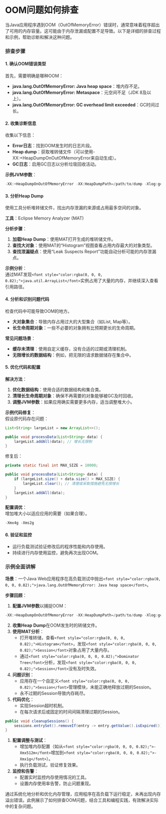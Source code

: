 # OOM问题如何排查

<font style="color:rgba(0, 0, 0, 0.82);">当Java应用程序遇到OOM（OutOfMemoryError）错误时，通常意味着程序超出了可用的内存容量。这可能由于内存泄漏或配置不足导致。以下是详细的排查过程和示例，帮助诊断和解决这种问题。</font>

### <font style="color:rgba(0, 0, 0, 0.82);">排查步骤</font>
#### <font style="color:rgba(0, 0, 0, 0.82);">1. 确认OOM错误类型</font>
<font style="color:rgba(0, 0, 0, 0.82);">首先，需要明确是哪种OOM：</font>

+ **<font style="color:rgba(0, 0, 0, 0.82);">java.lang.OutOfMemoryError: Java heap space</font>**<font style="color:rgba(0, 0, 0, 0.82);">：堆内存不足。</font>
+ **<font style="color:rgba(0, 0, 0, 0.82);">java.lang.OutOfMemoryError: Metaspace</font>**<font style="color:rgba(0, 0, 0, 0.82);">：元空间不足（JDK 8及以上）。</font>
+ **<font style="color:rgba(0, 0, 0, 0.82);">java.lang.OutOfMemoryError: GC overhead limit exceeded</font>**<font style="color:rgba(0, 0, 0, 0.82);">：GC时间过长。</font>

#### <font style="color:rgba(0, 0, 0, 0.82);">2. 收集诊断信息</font>
<font style="color:rgba(0, 0, 0, 0.82);">收集以下信息：</font>

+ **<font style="color:rgba(0, 0, 0, 0.82);">Error日志</font>**<font style="color:rgba(0, 0, 0, 0.82);">：找到OOM发生时的日志片段。</font>
+ **<font style="color:rgba(0, 0, 0, 0.82);">Heap dump</font>**<font style="color:rgba(0, 0, 0, 0.82);">：获取堆转储文件（可以使用-XX:+HeapDumpOnOutOfMemoryError来自动生成）。</font>
+ **<font style="color:rgba(0, 0, 0, 0.82);">GC日志</font>**<font style="color:rgba(0, 0, 0, 0.82);">：启用GC日志以分析垃圾回收活动。</font>

**<font style="color:rgba(0, 0, 0, 0.82);">示例JVM参数</font>**<font style="color:rgba(0, 0, 0, 0.82);">：</font>

```java
-XX:+HeapDumpOnOutOfMemoryError -XX:HeapDumpPath=/path/to/dump -Xlog:gc*:file=gc.log:time
```

#### <font style="color:rgba(0, 0, 0, 0.82);">3. 分析Heap Dump</font>
<font style="color:rgba(0, 0, 0, 0.82);">使用工具分析堆转储文件，找出内存泄漏的来源或占用最多空间的对象。</font>

**<font style="color:rgba(0, 0, 0, 0.82);">工具</font>**<font style="color:rgba(0, 0, 0, 0.82);">：Eclipse Memory Analyzer (MAT)</font>

**<font style="color:rgba(0, 0, 0, 0.82);">分析步骤</font>**<font style="color:rgba(0, 0, 0, 0.82);">：</font>

1. **<font style="color:rgba(0, 0, 0, 0.82);">加载Heap Dump</font>**<font style="color:rgba(0, 0, 0, 0.82);">：使用MAT打开生成的堆转储文件。</font>
2. **<font style="color:rgba(0, 0, 0, 0.82);">查找大对象</font>**<font style="color:rgba(0, 0, 0, 0.82);">：使用MAT的“Histogram”视图查看占用内存最大的对象类型。</font>
3. **<font style="color:rgba(0, 0, 0, 0.82);">查找泄漏疑点</font>**<font style="color:rgba(0, 0, 0, 0.82);">：使用“Leak Suspects Report”功能自动分析可能的内存泄漏点。</font>

**<font style="color:rgba(0, 0, 0, 0.82);">示例分析</font>**<font style="color:rgba(0, 0, 0, 0.82);">：  
</font><font style="color:rgba(0, 0, 0, 0.82);">通过MAT发现</font>`<font style="color:rgba(0, 0, 0, 0.82);">java.util.ArrayList</font>`<font style="color:rgba(0, 0, 0, 0.82);">实例占用了大量的内存，并继续深入查看引用路径。</font>

#### <font style="color:rgba(0, 0, 0, 0.82);">4. 分析和识别问题代码</font>
<font style="color:rgba(0, 0, 0, 0.82);">检查代码中可能导致OOM的地方。</font>

+ **<font style="color:rgba(0, 0, 0, 0.82);">大对象集合</font>**<font style="color:rgba(0, 0, 0, 0.82);">：导致内存占用过大的大型集合（如List, Map等）。</font>
+ **<font style="color:rgba(0, 0, 0, 0.82);">长生命周期对象</font>**<font style="color:rgba(0, 0, 0, 0.82);">：一些不必要的对象拥有比预期更长的生命周期。</font>

**<font style="color:rgba(0, 0, 0, 0.82);">常见问题场景</font>**<font style="color:rgba(0, 0, 0, 0.82);">：</font>

+ **<font style="color:rgba(0, 0, 0, 0.82);">缓存未清理</font>**<font style="color:rgba(0, 0, 0, 0.82);">：使用自定义缓存，没有合适的过期或清理机制。</font>
+ **<font style="color:rgba(0, 0, 0, 0.82);">无限增长的数据结构</font>**<font style="color:rgba(0, 0, 0, 0.82);">：例如，把无限的请求数据储存在集合中。</font>

#### <font style="color:rgba(0, 0, 0, 0.82);">5. 优化代码和配置</font>
**<font style="color:rgba(0, 0, 0, 0.82);">解决方法</font>**<font style="color:rgba(0, 0, 0, 0.82);">：</font>

1. **<font style="color:rgba(0, 0, 0, 0.82);">优化数据结构</font>**<font style="color:rgba(0, 0, 0, 0.82);">：使用合适的数据结构和集合类。</font>
2. **<font style="color:rgba(0, 0, 0, 0.82);">清理长生命周期对象</font>**<font style="color:rgba(0, 0, 0, 0.82);">：确保不再需要的对象能够被GC及时回收。</font>
3. **<font style="color:rgba(0, 0, 0, 0.82);">调整JVM参数</font>**<font style="color:rgba(0, 0, 0, 0.82);">：如果应用确实需要更多内存，适当调整堆大小。</font>

**<font style="color:rgba(0, 0, 0, 0.82);">示例代码修复</font>**<font style="color:rgba(0, 0, 0, 0.82);">：  
</font><font style="color:rgba(0, 0, 0, 0.82);">假设原代码存在问题：</font>

```java
List<String> largeList = new ArrayList<>();  

public void processData(List<String> data) {  
    largeList.addAll(data); // 增长无限制  
}
```

<font style="color:rgba(0, 0, 0, 0.82);">修复后：</font>

```java
private static final int MAX_SIZE = 10000;  

public void processData(List<String> data) {  
    if (largeList.size() + data.size() > MAX_SIZE) {  
        largeList.clear(); // 清理或采取措施避免无限增长  
    }  
    largeList.addAll(data);  
}
```

**<font style="color:rgba(0, 0, 0, 0.82);">配置调优</font>**<font style="color:rgba(0, 0, 0, 0.82);">：  
</font><font style="color:rgba(0, 0, 0, 0.82);">增加堆大小以适应应用的需要（如果合理）。</font>

```java
-Xmx4g -Xms2g
```

#### <font style="color:rgba(0, 0, 0, 0.82);">6. 验证和监控</font>
+ <font style="color:rgba(0, 0, 0, 0.82);">运行负载测试验证修改后的程序性能和内存使用。</font>
+ <font style="color:rgba(0, 0, 0, 0.82);">持续进行内存使用监控，避免再次出现OOM。</font>

### <font style="color:rgba(0, 0, 0, 0.82);">示例全面讲解</font>
**<font style="color:rgba(0, 0, 0, 0.82);">场景</font>**<font style="color:rgba(0, 0, 0, 0.82);">：一个Java Web应用程序在高负载测试中抛出</font>`<font style="color:rgba(0, 0, 0, 0.82);">java.lang.OutOfMemoryError: Java heap space</font>`<font style="color:rgba(0, 0, 0, 0.82);">。</font>

**<font style="color:rgba(0, 0, 0, 0.82);">步骤回顾</font>**<font style="color:rgba(0, 0, 0, 0.82);">：</font>

1. **<font style="color:rgba(0, 0, 0, 0.82);">配置JVM参数</font>**<font style="color:rgba(0, 0, 0, 0.82);">以捕捉OOM：</font>

```java
-XX:+HeapDumpOnOutOfMemoryError -XX:HeapDumpPath=/path/to/dump -Xlog:gc*:file=gc.log:time
```

2. **<font style="color:rgba(0, 0, 0, 0.82);">收集Heap Dump</font>**<font style="color:rgba(0, 0, 0, 0.82);">在OOM发生时的转储文件。</font>
3. **<font style="color:rgba(0, 0, 0, 0.82);">使用MAT分析</font>**<font style="color:rgba(0, 0, 0, 0.82);">：</font>
    - <font style="color:rgba(0, 0, 0, 0.82);">打开堆转储，查看</font>`<font style="color:rgba(0, 0, 0, 0.82);">Histogram</font>`<font style="color:rgba(0, 0, 0, 0.82);">，发现</font>`<font style="color:rgba(0, 0, 0, 0.82);">Session</font>`<font style="color:rgba(0, 0, 0, 0.82);">对象占用了大量内存。</font>
    - <font style="color:rgba(0, 0, 0, 0.82);">通过</font>`<font style="color:rgba(0, 0, 0, 0.82);">Dominator Tree</font>`<font style="color:rgba(0, 0, 0, 0.82);">分析，发现</font>`<font style="color:rgba(0, 0, 0, 0.82);">Session</font>`<font style="color:rgba(0, 0, 0, 0.82);">没有及时失效。</font>
4. **<font style="color:rgba(0, 0, 0, 0.82);">问题识别</font>**<font style="color:rgba(0, 0, 0, 0.82);">：</font>
    - <font style="color:rgba(0, 0, 0, 0.82);">应用存在一个自定义</font>`<font style="color:rgba(0, 0, 0, 0.82);">Session</font>`<font style="color:rgba(0, 0, 0, 0.82);">管理模块，未能正确地释放过期的Session。</font>
    - <font style="color:rgba(0, 0, 0, 0.82);">永不过期的Session导致内存耗尽。</font>
5. **<font style="color:rgba(0, 0, 0, 0.82);">代码优化</font>**<font style="color:rgba(0, 0, 0, 0.82);">：</font>
    - <font style="color:rgba(0, 0, 0, 0.82);">实现Session超时机制。</font>
    - <font style="color:rgba(0, 0, 0, 0.82);">在每次请求后或固定的时间间隔清理过期的Session。</font>

```java
public void cleanupSessions() {  
    sessions.entrySet().removeIf(entry -> entry.getValue().isExpired());  
}
```

1. **<font style="color:rgba(0, 0, 0, 0.82);">配置调整与测试</font>**<font style="color:rgba(0, 0, 0, 0.82);">：</font>
    - <font style="color:rgba(0, 0, 0, 0.82);">增加堆内存配置（如从</font>`<font style="color:rgba(0, 0, 0, 0.82);">-Xmx512m</font>`<font style="color:rgba(0, 0, 0, 0.82);">增加到</font>`<font style="color:rgba(0, 0, 0, 0.82);">-Xmx1g</font>`<font style="color:rgba(0, 0, 0, 0.82);">）。</font>
    - <font style="color:rgba(0, 0, 0, 0.82);">执行负载测试，验证修复效果。</font>
2. **<font style="color:rgba(0, 0, 0, 0.82);">监控和告警</font>**<font style="color:rgba(0, 0, 0, 0.82);">：</font>
    - <font style="color:rgba(0, 0, 0, 0.82);">配置实时监控内存使用情况的工具。</font>
    - <font style="color:rgba(0, 0, 0, 0.82);">设置内存使用率告警，防止问题重现。</font>

<font style="color:rgba(0, 0, 0, 0.82);">通过系统化地分析和优化内存管理，应用程序在高负载下运行稳定，未再出现内存溢出错误。此例展示了如何排查OOM问题，结合工具和编程实践，有效解决实际中的复杂问题。</font>


